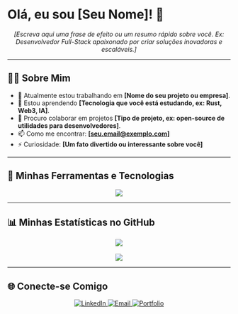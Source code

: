 # Olá, eu sou [Seu Nome]! 👋

<p align="center">
  <em>[Escreva aqui uma frase de efeito ou um resumo rápido sobre você. Ex: Desenvolvedor Full-Stack apaixonado por criar soluções inovadoras e escaláveis.]</em>
</p>

---

## 👨‍💻 Sobre Mim

- 🔭 Atualmente estou trabalhando em **[Nome do seu projeto ou empresa]**.
- 🌱 Estou aprendendo **[Tecnologia que você está estudando, ex: Rust, Web3, IA]**.
- 👯 Procuro colaborar em projetos **[Tipo de projeto, ex: open-source de utilidades para desenvolvedores]**.
- 📫 Como me encontrar: **[seu.email@exemplo.com]**
- ⚡ Curiosidade: **[Um fato divertido ou interessante sobre você]**

---

## 🚀 Minhas Ferramentas e Tecnologias

<p align="center">
  <a href="https://skillicons.dev">
    <img src="https://skillicons.dev/icons?i=js,ts,react,nextjs,tailwind,nodejs,prisma,postgres,docker,git" />
  </a>
</p>

---

## 📊 Minhas Estatísticas no GitHub

<p align="center">
  <a href="https://github.com/anuraghazra/github-readme-stats">
    <img align="center" src="https://github-readme-stats.vercel.app/api?username=Nyc154&show_icons=true&theme=dracula&include_all_commits=true&count_private=true" />
  </a>
  <br/><br/>
  <a href="https://github.com/anuraghazra/github-readme-stats">
    <img align="center" src="https://github-readme-stats.vercel.app/api/top-langs/?username=Nyc154&layout=compact&langs_count=8&theme=dracula" />
  </a>
</p>

---

## 🌐 Conecte-se Comigo

<p align="center">
<a href="[URL_DO_SEU_LINKEDIN]" target="_blank">
  <img src="https://img.shields.io/badge/LinkedIn-0077B5?style=for-the-badge&logo=linkedin&logoColor=white" alt="LinkedIn"/>
</a>
<a href="mailto:[SEU_EMAIL]">
  <img src="https://img.shields.io/badge/Email-D14836?style=for-the-badge&logo=gmail&logoColor=white" alt="Email"/>
</a>
<a href="[URL_DO_SEU_PORTFOLIO_OU_SITE]" target="_blank">
  <img src="https://img.shields.io/badge/Portfolio-333333?style=for-the-badge&logo=react&logoColor=61DAFB" alt="Portfolio"/>
</a>
</p>
